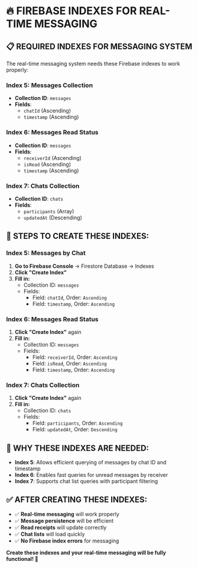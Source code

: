# 🔥 FIREBASE INDEXES FOR REAL-TIME MESSAGING

## **📋 REQUIRED INDEXES FOR MESSAGING SYSTEM**

The real-time messaging system needs these Firebase indexes to work properly:

### **Index 5: Messages Collection**
- **Collection ID**: `messages`
- **Fields**: 
  - `chatId` (Ascending)
  - `timestamp` (Ascending)

### **Index 6: Messages Read Status**
- **Collection ID**: `messages`
- **Fields**: 
  - `receiverId` (Ascending)
  - `isRead` (Ascending)
  - `timestamp` (Ascending)

### **Index 7: Chats Collection**
- **Collection ID**: `chats`
- **Fields**: 
  - `participants` (Array)
  - `updatedAt` (Descending)

## **🔧 STEPS TO CREATE THESE INDEXES:**

### **Index 5: Messages by Chat**
1. **Go to Firebase Console** → Firestore Database → Indexes
2. **Click "Create Index"**
3. **Fill in:**
   - Collection ID: `messages`
   - Fields:
     - Field: `chatId`, Order: `Ascending`
     - Field: `timestamp`, Order: `Ascending`

### **Index 6: Messages Read Status**
1. **Click "Create Index"** again
2. **Fill in:**
   - Collection ID: `messages`
   - Fields:
     - Field: `receiverId`, Order: `Ascending`
     - Field: `isRead`, Order: `Ascending`
     - Field: `timestamp`, Order: `Ascending`

### **Index 7: Chats Collection**
1. **Click "Create Index"** again
2. **Fill in:**
   - Collection ID: `chats`
   - Fields:
     - Field: `participants`, Order: `Ascending`
     - Field: `updatedAt`, Order: `Descending`

## **🎯 WHY THESE INDEXES ARE NEEDED:**

- **Index 5**: Allows efficient querying of messages by chat ID and timestamp
- **Index 6**: Enables fast queries for unread messages by receiver
- **Index 7**: Supports chat list queries with participant filtering

## **✅ AFTER CREATING THESE INDEXES:**

- ✅ **Real-time messaging** will work properly
- ✅ **Message persistence** will be efficient
- ✅ **Read receipts** will update correctly
- ✅ **Chat lists** will load quickly
- ✅ **No Firebase index errors** for messaging

**Create these indexes and your real-time messaging will be fully functional! 🚀**
